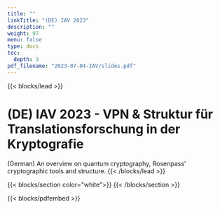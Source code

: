 ```yaml
---
title: ""
linkTitle: "(DE) IAV 2023"
description: ""
weight: 97
menu: false
type: docs
toc:
  depth: 3
pdf_filename: "2023-07-04-IAV/slides.pdf"
---
```

{{< blocks/lead >}}
# (DE) IAV 2023 - VPN & Struktur für Translationsforschung in der Kryptografie

(German) An overview on quantum cryptography, Rosenpass' cryptographic tools and structure.
{{< /blocks/lead >}}

{{< blocks/section color="white">}}
{{< /blocks/section >}}

{{< blocks/pdfembed >}}